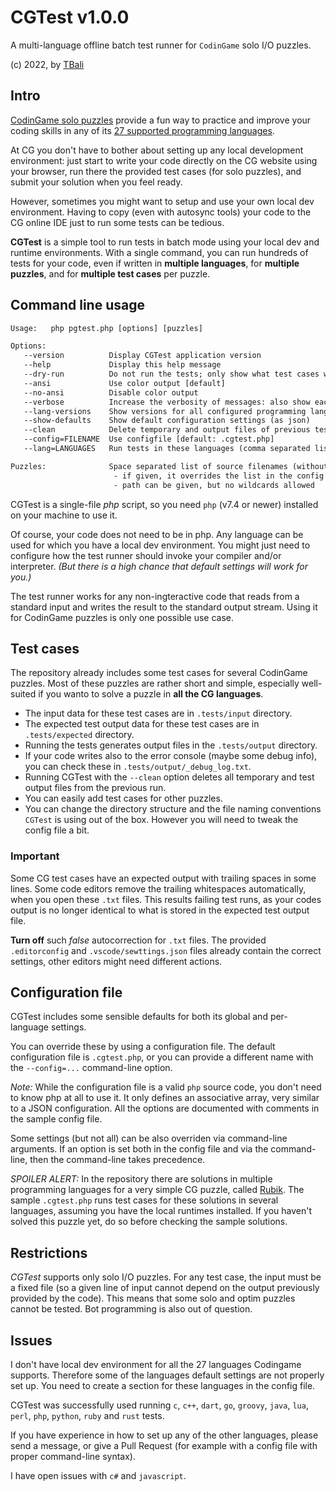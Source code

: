# CGTest v1.0.0

A multi-language offline batch test runner for `CodinGame` solo I/O puzzles.

(c) 2022, by [TBali](https://www.codingame.com/profile/08e6e13d9f7cad047d86ec4d10c777500155033)

## Intro

[CodinGame solo puzzles](https://www.codingame.com/training) provide a fun way to practice and improve your coding skills in any of its [27 supported programming languages](https://www.codingame.com/playgrounds/40701/help-center/languages-versions).

At CG you don't have to bother about setting up any local development environment: just start to write your code directly on the CG website using your browser, run there the provided test cases (for solo puzzles), and submit your solution when you feel ready.

However, sometimes you might want to setup and use your own local dev environment. Having to copy (even with autosync tools) your code to the CG online IDE just to run some tests can be tedious.

__CGTest__ is a simple tool to run tests in batch mode using your local dev and runtime environments. With a single command, you can run hundreds of tests for your code, even if written in __multiple languages__, for __multiple puzzles__, and for __multiple test cases__ per puzzle.

## Command line usage

```txt
Usage:   php pgtest.php [options] [puzzles]

Options:
   --version          Display CGTest application version
   --help             Display this help message
   --dry-run          Do not run the tests; only show what test cases would run
   --ansi             Use color output [default]
   --no-ansi          Disable color output
   --verbose          Increase the verbosity of messages: also show each passed tests
   --lang-versions    Show versions for all configured programming languages
   --show-defaults    Show default configuration settings (as json)
   --clean            Delete temporary and output files of previous test run
   --config=FILENAME  Use configfile [default: .cgtest.php]
   --lang=LANGUAGES   Run tests in these languages (comma separated list) [default: php]

Puzzles:              Space separated list of source filenames (without extension)
                       - if given, it overrides the list in the config file
                       - path can be given, but no wildcards allowed
```

CGTest is a single-file _php_ script, so you need `php` (v7.4 or newer) installed on your machine to use it.

Of course, your code does not need to be in php. Any language can be used for which you have a local dev environment. You might just need to configure how the test runner should invoke your compiler and/or interpreter. _(But there is a high chance that default settings will work for you.)_

The test runner works for any non-ingteractive code that reads from a standard input and writes the result to the standard output stream. Using it for CodinGame puzzles is only one possible use case.

## Test cases

The repository already includes some test cases for several CodinGame puzzles. Most of these puzzles are rather short and simple, especially well-suited if you wanto to solve a puzzle in __all the CG languages__.

* The input data for these test cases are in `.tests/input` directory.
* The expected test output data for these test cases are in `.tests/expected` directory.
* Running the tests generates output files in the `.tests/output` directory.
* If your code writes also to the error console (maybe some debug info), you can check these in `.tests/output/_debug_log.txt`.
* Running CGTest with the `--clean` option deletes all temporary and test output files from the previous run.
* You can easily add test cases for other puzzles.
* You can change the directory structure and the file naming conventions `CGTest` is using out of the box. However you will need to tweak the config file a bit.

### Important

Some CG test cases have an expected output with trailing spaces in some lines. Some code editors remove the trailing whitespaces automatically, when you open these `.txt` files. This results failing test runs, as your codes output is no longer identical to what is stored in the expected test output file.

__Turn off__ such _false_ autocorrection for `.txt` files. The provided `.editorconfig` and `.vscode/sewttings.json` files already contain the correct settings, other editors might need different actions.

## Configuration file

CGTest includes some sensible defaults for both its global and per-language settings.

You can override these by using a configuration file. The default configuration file is `.cgtest.php`, or you can provide a different name with the `--config=...` command-line option.

_Note:_ While the configuration file is a valid `php` source code, you don't need to know php at all to use it. It only defines an associative array, very similar to a JSON configuration. All the options are documented with comments in the sample config file.

Some settings (but not all) can be also overriden via command-line arguments. If an option is set both in the config file and via the command-line, then the command-line takes precedence.

_SPOILER ALERT:_ In the repository there are solutions in multiple programming languages for a very simple CG puzzle, called [Rubik](https://www.codingame.com/training/medium/rubik%C2%AE). The sample `.cgtest.php` runs test cases for these solutions in several languages, assuming you have the local runtimes installed. If you haven't solved this puzzle yet, do so before checking the sample solutions.

## Restrictions

_CGTest_ supports only solo I/O puzzles. For any test case, the input must be a fixed file (so a given line of input cannot depend on the output previously provided by the code). This means that some solo and optim puzzles cannot be tested. Bot programming is also out of question.

## Issues

I don't have local dev environment for all the 27 languages Codingame supports. Therefore some of the languages default settings are not properly set up. You need to create a section for these languages in the config file.

CGTest was successfully used running `c`, `c++`, `dart`, `go`, `groovy`, `java`, `lua`, `perl`, `php`, `python`, `ruby` and `rust` tests.

If you have experience in how to set up any of the other languages, please send a message, or give a Pull Request (for example with a config file with proper command-line syntax).

I have open issues with `c#` and `javascript`.
